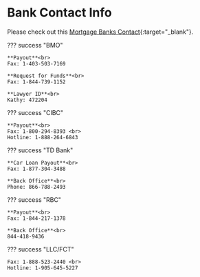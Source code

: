 # Bank Contact Info

Please check out this [Mortgage Banks Contact](https://drive.google.com/file/d/1peeXmaNFtrbOeD3d19fXuhP_j7Z7q9iC/view?usp=sharing){:target="\_blank"}.

??? success "BMO"

    **Payout**<br>
    Fax: 1-403-503-7169

    **Request for Funds**<br>
    Fax: 1-844-739-1152

    **Lawyer ID**<br>
    Kathy: 472204

??? success "CIBC"

    **Payout**<br>
    Fax: 1-800-294-8393 <br>
    Hotline: 1-888-264-6843

??? success "TD Bank"

    **Car Loan Payout**<br>
    Fax: 1-877-304-3488

    **Back Office**<br>
    Phone: 866-788-2493

??? success "RBC"

    **Payout**<br>
    Fax: 1-844-217-1378

    **Back Office**<br>
    844-418-9436

??? success "LLC/FCT"

    Fax: 1-888-523-2440 <br>
    Hotline: 1-905-645-5227
